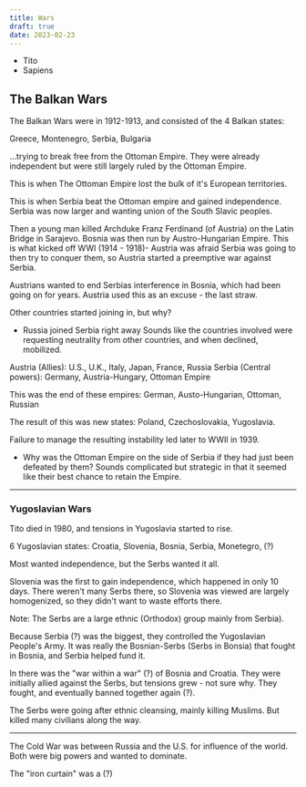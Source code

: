 ```yaml
---
title: Wars
draft: true
date: 2023-02-23
---
```


- Tito
- Sapiens

## The Balkan Wars

The Balkan Wars were in 1912-1913, and consisted of the 4 Balkan states:

Greece, Montenegro, Serbia, Bulgaria

...trying to break free from the Ottoman Empire. They were already independent but were still largely ruled by the Ottoman Empire.

This is when The Ottoman Empire lost the bulk of it's European territories. 

This is when Serbia beat the Ottoman empire and gained independence. Serbia was now larger and wanting union of the South Slavic peoples.

Then a young man killed Archduke Franz Ferdinand (of Austria) on the Latin Bridge in Sarajevo. Bosnia was then run by Austro-Hungarian Empire. This is what kicked off WWI (1914 - 1918)- Austria was afraid Serbia was going to then try to conquer them, so Austria started a preemptive war against Serbia.

Austrians wanted to end Serbias interference in Bosnia, which had been going on for years. Austria used this as an excuse - the last straw.

Other countries started joining in, but why?
- Russia joined Serbia right away
Sounds like the countries involved were requesting neutrality from other countries, and when declined, mobilized.

Austria (Allies): U.S., U.K., Italy, Japan, France, Russia
Serbia (Central powers): Germany, Austria-Hungary, Ottoman Empire

This was the end of these empires: German, Austo-Hungarian, Ottoman, Russian

The result of this was new states: Poland, Czechoslovakia, Yugoslavia.

Failure to manage the resulting instability led later to WWII in 1939.

- Why was the Ottoman Empire on the side of Serbia if they had just been defeated by them? Sounds complicated but strategic in that it seemed like their best chance to retain the Empire.

---

### Yugoslavian Wars

Tito died in 1980, and tensions in Yugoslavia started to rise. 

6 Yugoslavian states: Croatia, Slovenia, Bosnia, Serbia, Monetegro, (?)

Most wanted independence, but the Serbs wanted it all. 

Slovenia was the first to gain independence, which happened in only 10 days. There weren't many Serbs there, so Slovenia was viewed are largely homogenized, so they didn't want to waste efforts there.

Note: The Serbs are a large ethnic (Orthodox) group mainly from Serbia).

Because Serbia (?) was the biggest, they controlled the Yugoslavian People's Army. 
It was really the Bosnian-Serbs (Serbs in Bonsia) that fought in Bosnia, and Serbia helped fund it.

In there was the "war within a war" (?) of Bosnia and Croatia. They were initially allied against the Serbs, but tensions grew - not sure why. They fought, and eventually banned together again (?).

The Serbs were going after ethnic cleansing, mainly killing Muslims. But killed many civilians along the way.


---

The Cold War was between Russia and the U.S. for influence of the world. Both were big powers and wanted to dominate.

The "iron curtain" was a (?)


